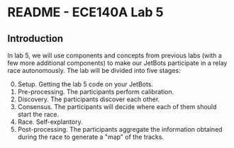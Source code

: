 # README - ECE140A Lab 5

## Introduction

In lab 5, we will use components and concepts from previous labs (with a few
more additional components) to make our JetBots participate in a relay race
autonomously. The lab will be divided into five stages:

0. Setup. Getting the lab 5 code on your JetBots.
1. Pre-processing. The participants perform calibration.
2. Discovery. The participants discover each other.
3. Consensus. The participants will decide where each of them should start the
   race.
4. Race. Self-explantory.
5. Post-processing. The participants aggregate the information obtained during
   the race to generate a "map" of the tracks.

